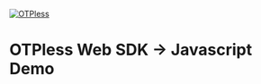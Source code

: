 [![OTPless](https://d1j61bbz9a40n6.cloudfront.net/website/home/v4/logo/white_logo.svg)](https://otpless.com/platforms/home)

# OTPless Web SDK -> Javascript Demo
